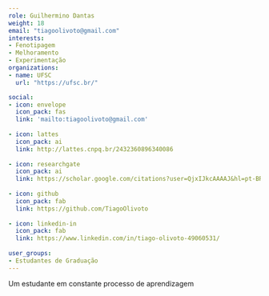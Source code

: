 ```yaml
---
role: Guilhermino Dantas
weight: 18
email: "tiagoolivoto@gmail.com"
interests:
- Fenotipagem
- Melhoramento
- Experimentação
organizations:
- name: UFSC
  url: "https://ufsc.br/"

social:
- icon: envelope
  icon_pack: fas
  link: 'mailto:tiagoolivoto@gmail.com'
  
- icon: lattes
  icon_pack: ai
  link: http://lattes.cnpq.br/2432360896340086
  
- icon: researchgate
  icon_pack: ai
  link: https://scholar.google.com/citations?user=QjxIJkcAAAAJ&hl=pt-BR
  
- icon: github
  icon_pack: fab
  link: https://github.com/TiagoOlivoto
  
- icon: linkedin-in
  icon_pack: fab
  link: https://www.linkedin.com/in/tiago-olivoto-49060531/
  
user_groups:
- Estudantes de Graduação
---
```


Um estudante em constante processo de aprendizagem